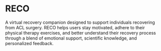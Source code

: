 # RECO
A virtual recovery companion designed to support individuals recovering from ACL surgery. RECO helps users stay motivated, adhere to their physical therapy exercises, and better understand their recovery process through a blend of emotional support, scientific knowledge, and personalized feedback.
